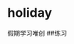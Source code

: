 # holiday
假期学习唯创
##练习
<html>
    <head>
    	<meta charset="utf-8">
    	<title>lianxi</title>
    <style>
		#market{background-color:#f44b3b;
			weight:200px;
			height:30px;
			line-height:50px;
			color:#fff;
			text-align:center;
			
		}
    </style>
    </head>
    
    <body>
    <h2 id="market">主题市场</h2>
    </body>
</html>
